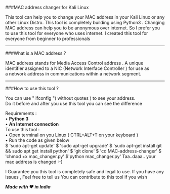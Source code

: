 ###MAC address changer for Kali Linux

This tool can help you to change your MAC address in your Kali Linux or any other Linux Distro.
This tool is completely building using Python3 .
Changing MAC address can help you to be anonymous over internet.
So I prefer you to use this tool for everyone who uses internet.
I created this tool for everyone from beginner to professionals



------------------------------------------------------------------------------------------------



###What is a MAC address ?

MAC address stands for Media Access Control address . 
 A unique identifier assigned to a NIC (Network Interface Controller ) for use 
as a network address in communications within a network segment.
 

------------------------------------------------------------------------------------------------



###How to use this tool ?

You can use " ifconfig "( without quotes ) to see your address.  
Do it before and after you use this tool you can see the difference

Requirements :<br>
         • **Python 3** <br>
         • **An Internet connection**<br>
To use this tool : <br>
         • Open terminal on you Linux ( CTRL+ALT+T on your keyboard )<br>
         • Run the code as given below<br>
$ 'sudo apt-get update'
$ 'sudo apt-get upgrade'
$ 'sudo apt-get install git && sudo apt get install python'
$ 'git clone'
$ 'cd MAC-address-changer'
$ 'chmod +x mac_changer.py'
$'python mac_changer.py'
       Taa..daaa.. your mac address is changed :-)





I Guarantee you this tool is completely safe and legal to use.
If you have any issues , Feel free to tell us
You can contribute to this tool if you wish 

***Made with ❤️ in India***

